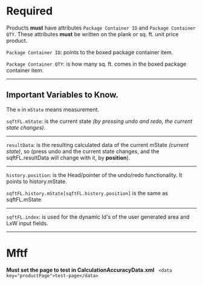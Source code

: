 # Required
Products **must** have attributes `Package Container ID` and `Package Container QTY`.
These attributes **must** be written on the plank or sq. ft. unit price product.

`Package Container ID`: points to the boxed package container item.

 `Package Container QTY`: is how many sq. ft. comes in the boxed package container item.
 
 -------------------------

Important Variables to Know.
 -------------------------

The `m` in `mState` means measurement.

`sqftFL.mState`: is the current state *(by pressing undo and redo, the current state changes).*
 
 -------------------------
 
 `resultData`: is the resulting calculated data of the current mState *(current state)*, so 
(press undo and the current state changes, and the sqftFL.resultData will change with it, by **position**).
 
 -------------------------
 
 `history.position`: is the Head/pointer of the undo/redo functionality. It points to history.mState.
 
`sqftFL.history.mState[sqftFL.history.position]` is the same as sqftFL.mState
 
 -------------------------
 
 `sqftFL.index`: is used for the dynamic Id's of the user generated area and LxW input fields.
 
 ------------------------- 
 
 # Mftf
 **Must set the page to test in CalculationAccuracyData.xml**
` <data key="productPage">test-page</data>`
 